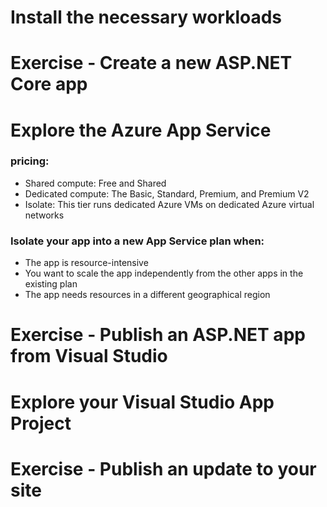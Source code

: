 # Install the necessary workloads

# Exercise - Create a new ASP.NET Core app

# Explore the Azure App Service
### pricing: 
- Shared compute: Free and Shared
- Dedicated compute: The Basic, Standard, Premium, and Premium V2
- Isolate: This tier runs dedicated Azure VMs on dedicated Azure virtual networks

###  Isolate your app into a new App Service plan when:
- The app is resource-intensive
- You want to scale the app independently from the other apps in the existing plan
- The app needs resources in a different geographical region

# Exercise - Publish an ASP.NET app from Visual Studio

# Explore your Visual Studio App Project

# Exercise - Publish an update to your site
